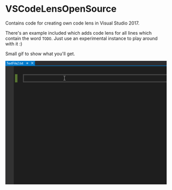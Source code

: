 # VSCodeLensOpenSource
Contains code for creating own code lens in Visual Studio 2017.

There's an example included which adds code lens for all lines which contain the word `TODO`.
Just use an experimental instance to play around with it :)

Small gif to show what you'll get.

![[moderncodelens](CodeLensMinimal.gif)](CodeLensMinimal.gif)
